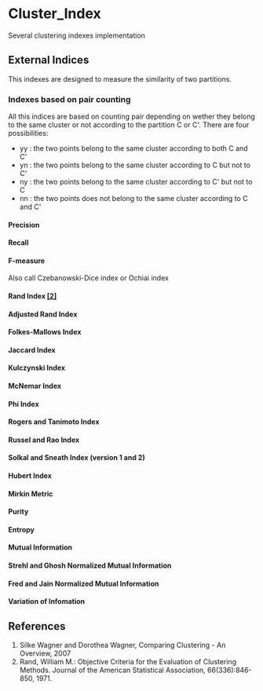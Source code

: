 # Cluster_Index
Several clustering indexes implementation

## External Indices

This indexes are designed to measure the similarity of two partitions.

### Indexes based on pair counting
All this indices are based on counting pair depending on wether they belong to the same cluster or not according to the partition C or C'. There are four possibilities:
  * yy : the two points belong to the same cluster according to both C and C'
  * yn : the two points belong to the same cluster according to C but not to C'
  * ny : the two points belong to the same cluster according to C' but not to C
  * nn : the two points does not belong to the same cluster according to C and C'

#### Precision

#### Recall

#### F-measure
Also call Czebanowski-Dice index or Ochiai index

#### Rand Index [[2]](##References)

#### Adjusted Rand Index

#### Folkes-Mallows Index

#### Jaccard Index

#### Kulczynski Index

#### McNemar Index

#### Phi Index

#### Rogers and Tanimoto Index

#### Russel and Rao Index

#### Solkal and Sneath Index (version 1 and 2)

#### Hubert Index

#### Mirkin Metric

#### Purity

#### Entropy

#### Mutual Information

#### Strehl and Ghosh Normalized Mutual Information

#### Fred and Jain Normalized Mutual Information

#### Variation of Infomation

## References

1. Silke Wagner and Dorothea Wagner, Comparing Clustering - An Overview, 2007
2.  Rand, William M.: Objective Criteria for the Evaluation of Clustering Methods. Journal of the American Statistical Association, 66(336):846-850, 1971.

